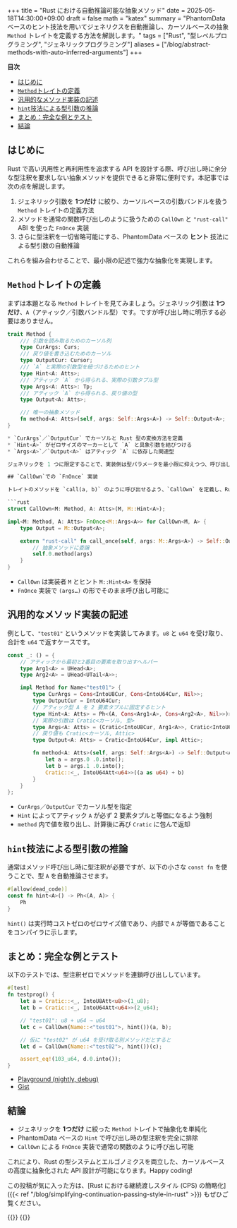 +++
title = "Rust における自動推論可能な抽象メソッド"
date = 2025-05-18T14:30:00+09:00
draft = false
math = "katex"
summary = "PhantomData ベースのヒント技法を用いてジェネリクスを自動推論し、カーソルベースの抽象 `Method` トレイトを定義する方法を解説します。"
tags = ["Rust", "型レベルプログラミング", "ジェネリックプログラミング"]
aliases = ["/blog/abstract-methods-with-auto-inferred-arguments"]
+++

**目次**

- [はじめに](#はじめに)
- [`Method`トレイトの定義](#methodトレイトの定義)
- [汎用的なメソッド実装の記述](#汎用的なメソッド実装の記述)
- [`hint`技法による型引数の推論](#hint技法による型引数の推論)
- [まとめ：完全な例とテスト](#まとめ完全な例とテスト)
- [結論](#結論)

## はじめに

Rust で高い汎用性と再利用性を追求する API を設計する際、呼び出し時に余分な型注釈を要求しない抽象メソッドを提供できると非常に便利です。本記事では次の点を解説します。

1. ジェネリック引数を **1つだけ** に絞り、カーソルベースの引数バンドルを扱う `Method` トレイトの定義方法  
2. メソッドを通常の関数呼び出しのように扱うための `CallOwn` と `"rust-call"` ABI を使った `FnOnce` 実装  
3. さらに型注釈を一切省略可能にする、PhantomData ベースの **ヒント** 技法による型引数の自動推論  

これらを組み合わせることで、最小限の記述で強力な抽象化を実現します。

## `Method`トレイトの定義

まずは本題となる `Method` トレイトを見てみましょう。ジェネリック引数は **1つだけ**、`A`（アティック／引数バンドル型）です。ですが呼び出し時に明示する必要はありません。

```rust
trait Method {
    /// 引数を読み取るためのカーソル列
    type CurArgs: Curs;
    /// 戻り値を書き込むためのカーソル
    type OutputCur: Cursor;
    /// `A` と実際の引数型を紐づけるためのヒント
    type Hint<A: Atts>;
    /// アティック `A` から得られる、実際の引数タプル型
    type Args<A: Atts>: Tp;
    /// アティック `A` から得られる、戻り値の型
    type Output<A: Atts>;

    /// 唯一の抽象メソッド
    fn method<A: Atts>(self, args: Self::Args<A>) -> Self::Output<A>;
}

* `CurArgs`／`OutputCur` でカーソルと Rust 型の変換方法を定義
* `Hint<A>` がゼロサイズのマーカーとして `A` と具象引数を結びつける
* `Args<A>`／`Output<A>` はアティック `A` に依存した関連型

ジェネリックを 1 つに限定することで、実装側は型パラメータを最小限に抑えつつ、呼び出し側はヒントにより推論だけで済みます。

## `CallOwn`での `FnOnce` 実装

トレイトのメソッドを `call(a, b)` のように呼び出せるよう、`CallOwn` を定義し、Rust の `"rust-call"` ABI を用いて `FnOnce` を実装します。

```rust
struct CallOwn<M: Method, A: Atts>(M, M::Hint<A>);

impl<M: Method, A: Atts> FnOnce<M::Args<A>> for CallOwn<M, A> {
    type Output = M::Output<A>;

    extern "rust-call" fn call_once(self, args: M::Args<A>) -> Self::Output {
        // 抽象メソッドに委譲
        self.0.method(args)
    }
}
```

* `CallOwn` は実装者 `M` とヒント `M::Hint<A>` を保持
* `FnOnce` 実装で `(args…)` の形でそのまま呼び出し可能に

## 汎用的なメソッド実装の記述

例として、`"test01"` というメソッドを実装してみます。`u8` と `u64` を受け取り、合計を `u64` で返すケースです。

```rust
const _: () = {
    // アティックから最初と2番目の要素を取り出すヘルパー
    type Arg1<A> = UHead<A>;
    type Arg2<A> = UHead<UTail<A>>;

    impl Method for Name<"test01"> {
        type CurArgs = Cons<IntoU8Cur, Cons<IntoU64Cur, Nil>>;
        type OutputCur = IntoU64Cur;
        // アティック型 A を 2 要素タプルに固定するヒント
        type Hint<A: Atts> = Ph<(A, Cons<Arg1<A>, Cons<Arg2<A>, Nil>>)>;
        // 実際の引数は Cratic<カーソル, 型>
        type Args<A: Atts> = (Cratic<IntoU8Cur, Arg1<A>>, Cratic<IntoU64Cur, Arg2<A>>);
        // 戻り値も Cratic<カーソル, Attic>
        type Output<A: Atts> = Cratic<IntoU64Cur, impl Attic>;

        fn method<A: Atts>(self, args: Self::Args<A>) -> Self::Output<A> {
            let a = args.0 .0.into();
            let b = args.1 .0.into();
            Cratic::<_, IntoU64Att<u64>>((a as u64) + b)
        }
    }
};
```

* `CurArgs`／`OutputCur` でカーソル型を指定
* `Hint` によってアティック `A` が必ず 2 要素タプルと等価になるよう強制
* `method` 内で値を取り出し、計算後に再び `Cratic` に包んで返却

## `hint`技法による型引数の推論

通常はメソッド呼び出し時に型注釈が必要ですが、以下の小さな `const fn` を使うことで、型 `A` を自動推論させます。

```rust
#[allow(dead_code)]
const fn hint<A>() -> Ph<(A, A)> {
    Ph
}
```

`hint()` は実行時コストゼロのゼロサイズ値であり、内部で `A` が等価であることをコンパイラに示します。

## まとめ：完全な例とテスト

以下のテストでは、型注釈ゼロでメソッドを連鎖呼び出ししています。

```rust
#[test]
fn testprog() {
    let a = Cratic::<_, IntoU8Att<u8>>(1_u8);
    let b = Cratic::<_, IntoU64Att<u64>>(2_u64);

    // "test01": u8 + u64 → u64
    let c = CallOwn(Name::<"test01">, hint())(a, b);

    // 仮に "test02" が u64 を受け取る別メソッドだとすると
    let d = CallOwn(Name::<"test02">, hint())(c);

    assert_eq!(103_u64, d.0.into());
}
```

* [Playground (nightly, debug)](https://play.rust-lang.org/?version=nightly&mode=debug&edition=2021&gist=61dae45291daf09905ab47ad9d89cb47)
* [Gist](https://gist.github.com/rust-play/61dae45291daf09905ab47ad9d89cb47)

## 結論

* ジェネリックを **1つだけ** に絞った `Method` トレイトで抽象化を単純化
* PhantomData ベースの `Hint` で呼び出し時の型注釈を完全に排除
* `CallOwn` による `FnOnce` 実装で通常の関数のように呼び出し可能

これにより、Rust の型システムとエルゴノミクスを両立した、カーソルベースの高度に抽象化された API 設計が可能になります。Happy coding!

この投稿が気に入った方は、[Rust における継続渡しスタイル (CPS) の簡略化]({{< ref "/blog/simplifying-continuation-passing-style-in-rust" >}}) もぜひご覧ください。

{{<post-socials language="jp" page_content_type="blog" telegram_post_id="33" x_post_id="1923983939150152060">}}
{{<ai-translated>}}
